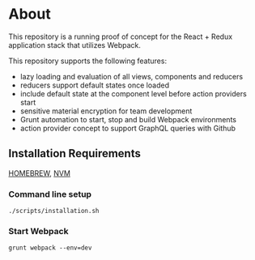# About

This repository is a running proof of concept for the React + Redux application stack that utilizes Webpack.

This repository supports the following features:

- lazy loading and evaluation of all views, components and reducers
- reducers support default states once loaded
- include default state at the component level before action providers start
- sensitive material encryption for team development
- Grunt automation to start, stop and build Webpack environments
- action provider concept to support GraphQL queries with Github

## Installation Requirements

[HOMEBREW](https://brew.sh/),
[NVM](https://github.com/creationix/nvm)

### Command line setup

```
./scripts/installation.sh
```

### Start Webpack

```
grunt webpack --env=dev
```
